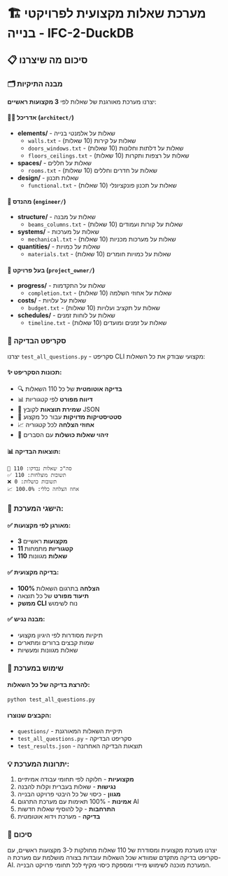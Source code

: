 # 🏗️ מערכת שאלות מקצועית לפרויקטי בנייה - IFC-2-DuckDB

## 📋 סיכום מה שיצרנו

### 🗂️ מבנה התיקיות
יצרנו מערכת מאורגנת של שאלות לפי **3 מקצועות ראשיים**:

#### 👷‍♀️ **אדריכל** (`architect/`)
- **elements/** - שאלות על אלמנטי בנייה
  - `walls.txt` - שאלות על קירות (10 שאלות)
  - `doors_windows.txt` - שאלות על דלתות וחלונות (10 שאלות)
  - `floors_ceilings.txt` - שאלות על רצפות ותקרות (10 שאלות)
- **spaces/** - שאלות על חללים
  - `rooms.txt` - שאלות על חדרים וחללים (10 שאלות)
- **design/** - שאלות תכנון
  - `functional.txt` - שאלות על תכנון פונקציונלי (10 שאלות)

#### 🔧 **מהנדס** (`engineer/`)
- **structure/** - שאלות על מבנה
  - `beams_columns.txt` - שאלות על קורות ועמודים (10 שאלות)
- **systems/** - שאלות על מערכות
  - `mechanical.txt` - שאלות על מערכות מכניות (10 שאלות)
- **quantities/** - שאלות על כמויות
  - `materials.txt` - שאלות על כמויות חומרים (10 שאלות)

#### 💼 **בעל פרויקט** (`project_owner/`)
- **progress/** - שאלות על התקדמות
  - `completion.txt` - שאלות על אחוזי השלמה (10 שאלות)
- **costs/** - שאלות על עלויות
  - `budget.txt` - שאלות על תקציב ועלויות (10 שאלות)
- **schedules/** - שאלות על לוחות זמנים
  - `timeline.txt` - שאלות על זמנים ומועדים (10 שאלות)

### 🧪 סקריפט הבדיקה
יצרנו `test_all_questions.py` - סקריפט CLI מקצועי שבודק את כל השאלות:

#### ✨ תכונות הסקריפט:
- 🔍 **בדיקה אוטומטית** של כל 110 השאלות
- 📊 **דיווח מפורט** לפי קטגוריות
- 💾 **שמירת תוצאות** לקובץ JSON
- 🎯 **סטטיסטיקות מדויקות** עבור כל מקצוע
- 📈 **אחוזי הצלחה** לכל קטגוריה
- 🚨 **זיהוי שאלות כושלות** עם הסברים

#### 📊 תוצאות הבדיקה:
```
🎯 סה"כ שאלות נבדקו: 110
✅ תשובות מוצלחות: 110  
❌ תשובות כושלות: 0
📈 אחוז הצלחה כללי: 100.0%
```

### 🎯 הישגי המערכת:

#### ✅ **מאורגן לפי מקצועות:**
- **3 מקצועות** ראשיים
- **11 קטגוריות** מתמחות
- **110 שאלות** מגוונות

#### ✅ **בדיקה מקצועית:**
- **100% הצלחה** בתרגום השאלות
- **תיעוד מפורט** של כל תוצאה
- **ממשק CLI** נוח לשימוש

#### ✅ **מבנה נגיש:**
- תיקיות מסודרות לפי היגיון מקצועי
- שמות קבצים ברורים ומתארים
- שאלות מגוונות ומעשיות

### 🚀 שימוש במערכת

#### להרצת בדיקה של כל השאלות:
```bash
python test_all_questions.py
```

#### הקבצים שנוצרו:
- `questions/` - תיקיית השאלות המאורגנת
- `test_all_questions.py` - סקריפט הבדיקה
- `test_results.json` - תוצאות הבדיקה האחרונה

### 💡 יתרונות המערכת:

1. **מקצועיות** - חלוקה לפי תחומי עבודה אמיתיים
2. **נגישות** - שאלות בעברית וקלות להבנה  
3. **מגוון** - כיסוי של כל היבטי פרויקט הבנייה
4. **אמינות** - 100% תאימות עם מערכת התרגום AI
5. **התרחבות** - קל להוסיף שאלות חדשות
6. **בדיקה** - מערכת וידוא אוטומטית

### 🎉 סיכום
יצרנו מערכת מקצועית ומסודרת של 110 שאלות מחולקות ל-3 מקצועות ראשיים, עם סקריפט בדיקה מתקדם שמוודא שכל השאלות עובדות בצורה מושלמת עם מערכת ה-AI. המערכת מוכנה לשימוש מיידי ומספקת כיסוי מקיף לכל תחומי פרויקט הבנייה.
